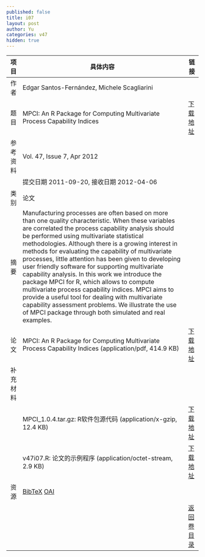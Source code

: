 ```yaml
---
published: false
title: i07
layout: post
author: Yu
categories: v47
hidden: true
---
```


| 项目 | 具体内容 | 链接 |
|---:|---|---|
| 作者 | Edgar Santos-Fernández, Michele Scagliarini| |
| 题目 |MPCI: An R Package for Computing Multivariate Process Capability Indices | [下载地址](http://www.jstatsoft.org/v47/i07/paper) |
| 参考资料 |Vol. 47, Issue 7, Apr 2012 | |
| | 提交日期 2011-09-20, 接收日期 2012-04-06| | 
| 类别 | 论文| |
| 摘要 | Manufacturing processes are often based on more than one quality characteristic. When these variables are correlated the process capability analysis should be performed using multivariate statistical methodologies. Although there is a growing interest in methods for evaluating the capability of multivariate processes, little attention has been given to developing user friendly software for supporting multivariate capability analysis. In this work we introduce the package MPCI for R, which allows to compute multivariate process capability indices. MPCI aims to provide a useful tool for dealing with multivariate capability assessment problems. We illustrate the use of MPCI package through both simulated and real examples.| |
| 论文 | MPCI: An R Package for Computing Multivariate Process Capability Indices  (application/pdf, 414.9 KB)| [下载地址](http://www.jstatsoft.org/v47/i07/paper) |
| 补充材料 | | |
| |MPCI_1.0.4.tar.gz: R软件包源代码  (application/x-gzip, 12.4 KB)|  [下载地址](http://www.jstatsoft.org/v47/i07/supp/1) |
| |v47i07.R:          论文的示例程序  (application/octet-stream, 2.9 KB)|  [下载地址](http://www.jstatsoft.org/v47/i07/supp/2) |
| 资源 | [BibTeX](http://www.jstatsoft.org/v47/i07/bibtex) [OAI](http://www.jstatsoft.org/oai?verb=GetRecord&identifier=oai.jstatsoft/v47/i07&prefix=oai_dc)| |
| |  | [返回卷目录]({{site.baseurl}}/volume/v47.html) |